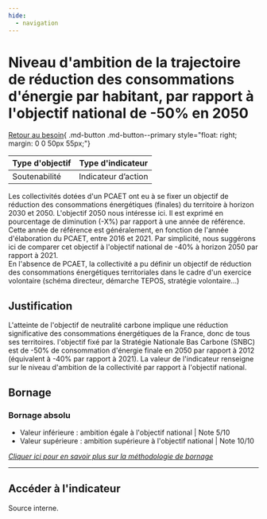 ```yaml
---
hide:
  - navigation
---
```


# Niveau d'ambition de la trajectoire de réduction des consommations d'énergie par habitant, par rapport à l'objectif national de -50% en 2050

[Retour au besoin](https://konsilion.github.io/diag360/pages/besoins/bi2){ .md-button .md-button--primary style="float: right; margin: 0 0 50px 55px;"}

|Type d'objectif|Type d'indicateur|
|--|--|
|Soutenabilité|Indicateur d’action|

Les collectivités dotées d'un PCAET ont eu à se fixer un objectif de réduction des consommations énergétiques (finales) du territoire à horizon 2030 et 2050. L'objectif 2050 nous intéresse ici. Il est exprimé en pourcentage de diminution (-X%) par rapport à une année de référence. Cette année de référence est généralement, en fonction de l'année d'élaboration du PCAET, entre 2016 et 2021. Par simplicité, nous suggérons ici de comparer cet objectif à l'objectif national de -40% à horizon 2050 par rapport à 2021.  
En l'absence de PCAET, la collectivité a pu définir un objectif de réduction des consommations énergétiques territoriales dans le cadre d'un exercice volontaire (schéma directeur, démarche TEPOS, stratégie volontaire…)

## Justification

L'atteinte de l'objectif de neutralité carbone implique une réduction significative des consommations énergétiques de la France, donc de tous ses territoires. l'objectif fixé par la Stratégie Nationale Bas Carbone (SNBC) est de -50% de consommation d'énergie finale en 2050 par rapport à 2012 (équivalent à -40% par rapport à 2021).
La valeur de l'indicateur renseigne sur le niveau d'ambition de la collectivité par rapport à l'objectif national. 

## Bornage

### Bornage absolu

* Valeur inférieure : ambition égale à l'objectif national | Note 5/10
* Valeur supérieure : ambition supérieure à l'objectif national | Note 10/10
  
*[Cliquer ici pour en savoir plus sur la méthodologie de bornage](https://konsilion.github.io/diag360/pages/indicateurs/methode_bornage)*

---

## Accéder à l'indicateur

Source interne.
